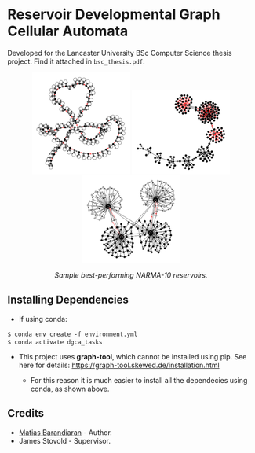 # Reservoir Developmental Graph Cellular Automata

Developed for the Lancaster University BSc Computer Science thesis project. Find it attached in `bsc_thesis.pdf`.

<div align="center">
    <img src="assets/1.png" width="200"/>
    <img src="assets/2.png" width="200"/>
</div>

<div align="center">
    <img src="assets/3.png" width="200"/>
    <p><em>Sample best-performing NARMA-10 reservoirs.</em></p>
</div>

## Installing Dependencies

* If using conda:

```
$ conda env create -f environment.yml
$ conda activate dgca_tasks
```
* This project uses **graph-tool**, which cannot be installed using pip. See here for details: https://graph-tool.skewed.de/installation.html

    * For this reason it is much easier to install all the dependecies using conda, as shown above.

## Credits

* [Matias Barandiaran](https://github.com/m4mbo) - Author.
* James Stovold - Supervisor.
